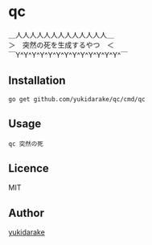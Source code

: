 qc
==

＿人人人人人人人人人人人人人＿  
＞　突然の死を生成するやつ　＜  
￣Y^Y^Y^Y^Y^Y^Y^Y^Y^Y^Y^Y^Y^￣                                                                                                                                                                            

## Installation
```
go get github.com/yukidarake/qc/cmd/qc
```

## Usage
```
qc 突然の死
```

## Licence
MIT

## Author

[yukidarake](https://github.com/yukidarake)
